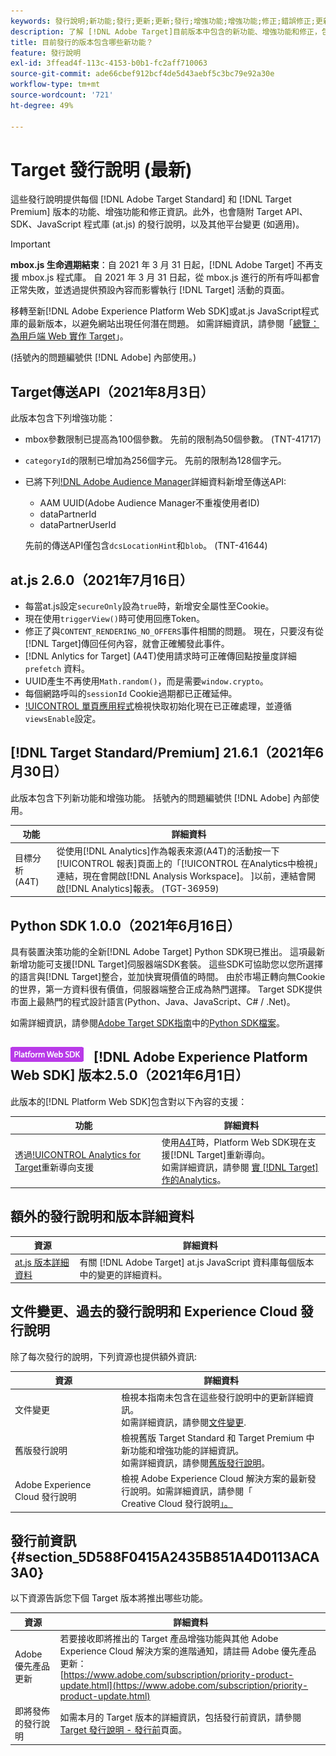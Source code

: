 ```yaml
---
keywords: 發行說明;新功能;發行;更新;更新;發行;增強功能;增強功能;修正;錯誤修正;更新
description: 了解 [!DNL Adobe Target]目前版本中包含的新功能、增強功能和修正，包括SDK、API和JavaScript程式庫。
title: 目前發行的版本包含哪些新功能？
feature: 發行說明
exl-id: 3ffead4f-113c-4153-b0b1-fc2aff710063
source-git-commit: ade66cbef912bcf4de5d43aebf5c3bc79e92a30e
workflow-type: tm+mt
source-wordcount: '721'
ht-degree: 49%

---
```


# Target 發行說明 (最新)

這些發行說明提供每個 [!DNL Adobe Target Standard] 和 [!DNL Target Premium] 版本的功能、增強功能和修正資訊。此外，也會隨附 Target API、SDK、JavaScript 程式庫 (at.js) 的發行說明，以及其他平台變更 (如適用)。

>[!IMPORTANT]
>
>**mbox.js 生命週期結束**：自 2021 年 3 月 31 日起，[!DNL Adobe Target] 不再支援 mbox.js 程式庫。 自 2021 年 3 月 31 日起，從 mbox.js 進行的所有呼叫都會正常失敗，並透過提供預設內容而影響執行 [!DNL Target] 活動的頁面。
>
>移轉至新[!DNL Adobe Experience Platform Web SDK]或at.js JavaScript程式庫的最新版本，以避免網站出現任何潛在問題。 如需詳細資訊，請參閱「[總覽：為用戶端 Web 實作 Target](/help/c-implementing-target/c-implementing-target-for-client-side-web/implement-target-for-client-side-web.md)」。

(括號內的問題編號供 [!DNL Adobe] 內部使用。)

## Target傳送API（2021年8月3日）

此版本包含下列增強功能：

* mbox參數限制已提高為100個參數。 先前的限制為50個參數。 (TNT-41717)
* `categoryId`的限制已增加為256個字元。 先前的限制為128個字元。
* 已將下列[!DNL Adobe Audience Manager](AAM)詳細資料新增至傳送API:

   * AAM UUID(Adobe Audience Manager不重複使用者ID)
   * dataPartnerId
   * dataPartnerUserId

   先前的傳送API僅包含`dcsLocationHint`和`blob`。 (TNT-41644)

## at.js 2.6.0（2021年7月16日）

* 每當at.js設定`secureOnly`設為`true`時，新增安全屬性至Cookie。
* 現在使用`triggerView()`時可使用回應Token。
* 修正了與`CONTENT_RENDERING_NO_OFFERS`事件相關的問題。 現在，只要沒有從[!DNL Target]傳回任何內容，就會正確觸發此事件。
* [!DNL Anlytics for Target] (A4T)使用請求時可正確傳回點按量度詳細 `prefetch` 資料。
* UUID產生不再使用`Math.random()`，而是需要`window.crypto`。
* 每個網路呼叫的`sessionId` Cookie過期都已正確延伸。
* [!UICONTROL 單頁應用程式](SPA)檢視快取初始化現在已正確處理，並遵循`viewsEnable`設定。

## [!DNL Target Standard/Premium] 21.6.1（2021年6月30日）

此版本包含下列新功能和增強功能。 括號內的問題編號供 [!DNL Adobe] 內部使用。

| 功能 | 詳細資料 |
| --- | --- |
| 目標分析 (A4T) | 從使用[!DNL Analytics]作為報表來源(A4T)的活動按一下[!UICONTROL 報表]頁面上的「[!UICONTROL 在Analytics中檢視」連結，現在會開啟[!DNL Analysis Workspace]。 ]以前，連結會開啟[!DNL Analytics]報表。 (TGT-36959) |

## Python SDK 1.0.0（2021年6月16日）

具有裝置決策功能的全新[!DNL Adobe Target] Python SDK現已推出。 這項最新新增功能可支援[!DNL Target]伺服器端SDK套裝。 這些SDK可協助您以您所選擇的語言與[!DNL Target]整合，並加快實現價值的時間。 由於市場正轉向無Cookie的世界，第一方資料很有價值，伺服器端整合正成為熱門選擇。 Target SDK提供市面上最熱門的程式設計語言(Python、Java、JavaScript、C# / .Net)。

如需詳細資訊，請參閱[Adobe Target SDK指南](https://adobetarget-sdks.gitbook.io/docs/)中的[Python SDK檔案](https://adobetarget-sdks.gitbook.io/docs/sdk-reference-guides/python-sdk)。

## ![Adobe Experience Platform Web SDK](/help/assets/platform.png) [!DNL Adobe Experience Platform Web SDK] 版本2.5.0（2021年6月1日）

此版本的[!DNL Platform Web SDK]包含對以下內容的支援：

| 功能 | 詳細資料 |
| --- | --- |
| 透過[!UICONTROL Analytics for Target](A4T)重新導向支援 | 使用[A4T](/help/c-integrating-target-with-mac/a4t/a4t.md)時，Platform Web SDK現在支援[!DNL Target]重新導向。<br>如需詳細資訊，請參閱 [實 [!DNL Target] 作的Analytics](/help/c-integrating-target-with-mac/a4t/a4timplementation.md)。 |

## 額外的發行說明和版本詳細資料

| 資源 | 詳細資料 |
|--- |--- |
| [at.js 版本詳細資料](/help/c-implementing-target/c-implementing-target-for-client-side-web/target-atjs-versions.md) | 有關 [!DNL Adobe Target] at.js JavaScript 資料庫每個版本中的變更的詳細資料。 |

## 文件變更、過去的發行說明和 Experience Cloud 發行說明

除了每次發行的說明，下列資源也提供額外資訊:

| 資源 | 詳細資料 |
|--- |--- |
| 文件變更 | 檢視本指南未包含在這些發行說明中的更新詳細資訊。<br>如需詳細資訊，請參閱[文件變更](/help/r-release-notes/doc-change.md#reference_366123CF00994BACBBF9BBDF2C4D840C). |
| 舊版發行說明 | 檢視舊版 Target Standard 和 Target Premium 中新功能和增強功能的詳細資訊。<br>如需詳細資訊，請參閱[舊版發行說明](/help/r-release-notes/release-notes-for-previous-releases.md)。 |
| Adobe Experience Cloud 發行說明 | 檢視 Adobe Experience Cloud 解決方案的最新發行說明。如需詳細資訊，請參閱「<br>Creative Cloud 發行說明[」。](https://experienceleague.adobe.com/docs/release-notes/experience-cloud/current.html??lang=zh-Hant) |

## 發行前資訊 {#section_5D588F0415A2435B851A4D0113ACA3A0}

以下資源告訴您下個 Target 版本將推出哪些功能。

| 資源 | 詳細資料 |
|--- |--- |
| Adobe 優先產品更新 | 若要接收即將推出的 Target 產品增強功能與其他 Adobe Experience Cloud 解決方案的進階通知，請註冊 Adobe 優先產品更新：<br>[https://www.adobe.com/subscription/priority-product-update.html](https://www.adobe.com/subscription/priority-product-update.html) |
| 即將發佈的發行說明 | 如需本月的 Target 版本的詳細資訊，包括發行前資訊，請參閱 [Target 發行說明 - 發行前](/help/r-release-notes/target-release-notes.md)頁面。 |
